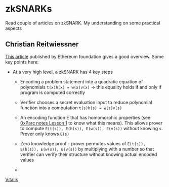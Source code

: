 # zkSNARKs

Read couple of articles on zkSNARK. My understanding on some practical aspects

## Christian Reitwiessner

[This article](https://blog.ethereum.org/2016/12/05/zksnarks-in-a-nutshell) published by Ethereum foundation gives a good overview. Some key points here:


- At a very high level, a zkSNARK has 4 key steps
    - Encoding a problem statement into a quadratic equation of polynomials
        `t(x)h(x) = w(x)v(x)` -> this equality holds if and only if program is computed correctly

    - Verifier chooses a secret evaluation input to reduce polynomial function into a computation `t(s)h(s) = w(s)v(s)`

    - An encoding function E that has homomorphic properties (see [0xParc notes Lesson 1](./oxparc-notes.md) to know what this means). This allows prover to compute
    `E(t(s)), E(h(s)), E(w(s)), E(v(s))` without knowing `s`. Prover only knows `E(s)` 

    - Zero knowledge proof - prover permutes values of `E(t(s)), E(h(s)), E(w(s)), E(v(s))` by multiplying with a number so that verifier can verify their structure without knowing actual encoded values

    - 



 [Vitalik](https://medium.com/@VitalikButerin/quadratic-arithmetic-programs-from-zero-to-hero-f6d558cea649)